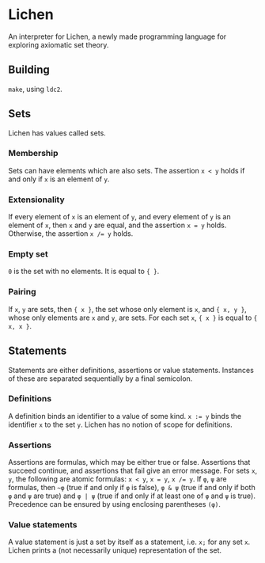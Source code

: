 # Lichen

An interpreter for Lichen, a newly made programming language for exploring
axiomatic set theory.

## Building

`make`, using `ldc2`.

## Sets

Lichen has values called sets.

### Membership

Sets can have elements which are also sets. The assertion `x < y` holds if and
only if `x` is an element of `y`.

### Extensionality

If every element of `x` is an element of `y`, and every element of `y` is an
element of `x`, then `x` and `y` are equal, and the assertion `x = y` holds.
Otherwise, the assertion `x /= y` holds.

### Empty set

`0` is the set with no elements. It is equal to `{ }`.

### Pairing

If `x`, `y` are sets, then `{ x }`, the set whose only element is `x`, and
`{ x, y }`, whose only elements are `x` and `y`, are sets. For each set `x`,
`{ x }` is equal to `{ x, x }`.

## Statements

Statements are either definitions, assertions or value statements. Instances of
these are separated sequentially by a final semicolon.

### Definitions

A definition binds an identifier to a value of some kind. `x := y` binds the
identifier `x` to the set `y`. Lichen has no notion of scope for definitions.

### Assertions

Assertions are formulas, which may be either true or false. Assertions that
succeed continue, and assertions that fail give an error message. For sets `x`,
`y`, the following are atomic formulas: `x < y`, `x = y`, `x /= y`. If `φ`, `ψ`
are formulas, then `~φ` (true if and only if `φ` is false), `φ & ψ` (true if and
only if both `φ` and `ψ` are true) and `φ | ψ` (true if and only if at least one
of `φ` and `ψ` is true). Precedence can be ensured by using enclosing
parentheses `(φ)`.

### Value statements

A value statement is just a set by itself as a statement, i.e. `x;` for any set
`x`. Lichen prints a (not necessarily unique) representation of the set.

